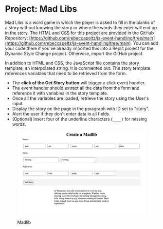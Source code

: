 # Project: Mad Libs

Mad Libs is a word game in which the player is asked to fill in the blanks of a story without knowing the story or where the words they enter will end up in the story. The HTML and CSS for this project are provided in the GitHub Repository: [https://github.com/rebeccapeltz/js-event-handling/tree/main](https://github.com/rebeccapeltz/js-event-handling/tree/main). You can add your code there if you've already imported this into a Replit project for the Dynamic Style Change project. Otherwise, import the GitHub project.

In addition to HTML and CSS, the JavaScript file contains the story template, an interpolated string. It is commented out. The story template references variables that need to be retrieved from the form.

* The **click of the Get Story button** will trigger a click event handler. &#x20;
* The event handler should extract all the data from the form and reference it with variables in the story template.
* Once all the variables are loaded, retrieve the story using the User's input.
* Display the story on the page in the paragraph with ID set to "story".
* Alert the user if they don't enter data in all fields.
* (Optional) Insert four of the underline characters (`____)` for missing words.

<figure><img src="../.gitbook/assets/image (5).png" alt=""><figcaption><p>Madlib</p></figcaption></figure>





